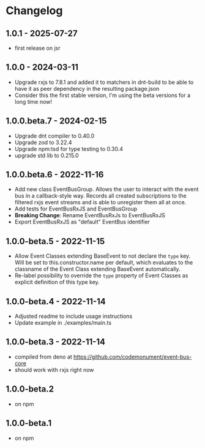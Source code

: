 # Changelog

## 1.0.1 - 2025-07-27

- first release on jsr

## 1.0.0 - 2024-03-11

- Upgrade rxjs to 7.8.1 and added it to matchers in dnt-build to be able to have it as peer dependency in the resulting package.json
- Consider this the first stable version, I'm using the beta versions for a long time now!

## 1.0.0.beta.7 - 2024-02-15

- Upgrade dnt compiler to 0.40.0
- Upgrade zod to 3.22.4
- Upgrade npm:tsd for type testing to 0.30.4
- upgrade std lib to 0.215.0

## 1.0.0.beta.6 - 2022-11-16

- Add new class EventBusGroup. Allows the user to interact with the event bus in a callback-style way.
  Records all created subscriptions to the filtered rxjs event streams and is able to unregister them all at once.
- Add tests for EventBusRxJS and EventBusGroup
- **Breaking Change**: Rename EventBusRxJs to EventBusRxJS
- Export EventBusRxJS as "default" EventBus identifier

## 1.0.0-beta.5 - 2022-11-15

- Allow Event Classes extending BaseEvent<T> to not declare the `type` key.
  Will be set to this.constructor.name per default, which evaluates to the classname of the Event Class extending BaseEvent<T> automatically.
- Re-label possibility to override the `type` property of Event Classes as explicit definition of this type key.

## 1.0.0-beta.4 - 2022-11-14

- Adjusted readme to include usage instructions
- Update example in ./examples/main.ts

## 1.0.0-beta.3 - 2022-11-14

- compiled from deno at https://github.com/codemonument/event-bus-core
- should work with rxjs right now

## 1.0.0-beta.2

- on npm

## 1.0.0-beta.1

- on npm
